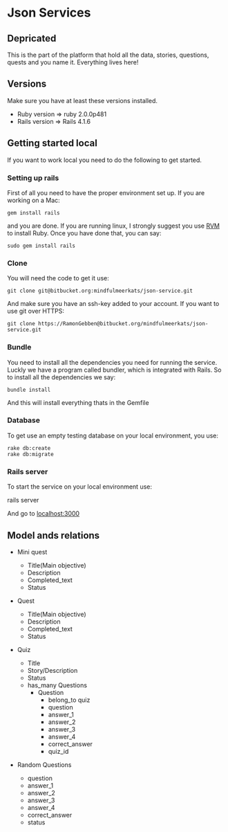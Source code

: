 # Json Services
## Depricated
This is the part of the platform that hold all the data, stories, questions, quests and you name it. Everything lives here!

## Versions
Make sure you have at least these versions installed.

- Ruby version => ruby 2.0.0p481
- Rails version => Rails 4.1.6

## Getting started local

If you want to work local you need to do the following to get started.

### Setting up rails

First of all you need to have the proper environment set up.
If you are working on a Mac:

    gem install rails

and you are done.
If you are running linux, I strongly suggest you use [RVM](http://rvm.io/) to install Ruby.
Once you have done that, you can say:

    sudo gem install rails

### Clone

You will need the code to get it use:

    git clone git@bitbucket.org:mindfulmeerkats/json-service.git

And make sure you have an ssh-key added to your account. If you want to use git over HTTPS:

    git clone https://RamonGebben@bitbucket.org/mindfulmeerkats/json-service.git

### Bundle
You need to install all the dependencies you need for running the service.
Luckly we have a program called bundler, which is integrated with Rails.
So to install all the dependencies we say:

    bundle install

And this will install everything thats in the Gemfile

### Database

To get use an empty testing database on your local environment, you use:

    rake db:create
    rake db:migrate


### Rails server

To start the service on your local environment use:

  rails server

And go to [localhost:3000](http://localhost:3000)


## Model ands relations

- Mini quest
  - Title(Main objective)
  - Description
  - Completed_text
  - Status


- Quest
  - Title(Main objective)
  - Description
  - Completed_text
  - Status


- Quiz
  - Title
  - Story/Description
  - Status
  - has_many Questions
    - Question
      - belong_to quiz
      - question
      - answer_1
      - answer_2
      - answer_3
      - answer_4
      - correct_answer
      - quiz_id


- Random Questions
  - question
  - answer_1
  - answer_2
  - answer_3
  - answer_4
  - correct_answer
  - status
